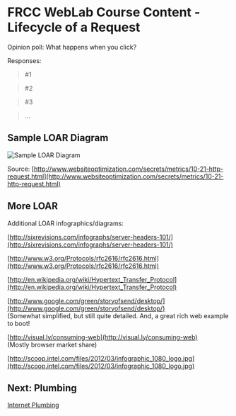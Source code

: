 # FRCC WebLab Course Content - Lifecycle of a Request

Opinion poll: What happens when you click?

Responses:

> \#1 

> \#2

> \#3

> ...

## Sample LOAR Diagram

![Sample LOAR Diagram](/img/LOAR_1.png)

Source: [http://www.websiteoptimization.com/secrets/metrics/10-21-http-request.html](http://www.websiteoptimization.com/secrets/metrics/10-21-http-request.html)

## More LOAR

Additional LOAR infographics/diagrams:

[http://sixrevisions.com/infographs/server-headers-101/](http://sixrevisions.com/infographs/server-headers-101/)

[http://www.w3.org/Protocols/rfc2616/rfc2616.html](http://www.w3.org/Protocols/rfc2616/rfc2616.html)

[http://en.wikipedia.org/wiki/Hypertext_Transfer_Protocol](http://en.wikipedia.org/wiki/Hypertext_Transfer_Protocol)

[http://www.google.com/green/storyofsend/desktop/](http://www.google.com/green/storyofsend/desktop/)  
(Somewhat simplified, but still quite detailed. And, a great rich web example to boot!

[http://visual.ly/consuming-web](http://visual.ly/consuming-web)  
(Mostly browser market share)

[http://scoop.intel.com/files/2012/03/infographic_1080_logo.jpg](http://scoop.intel.com/files/2012/03/infographic_1080_logo.jpg)

## Next: Plumbing

[Internet Plumbing](?md=/course-content/module1/plumbing.md)
